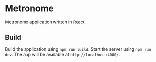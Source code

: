 # Metronome

Metronome application written in React

## Build

Build the application using `npm run build`. Start the server using `npm run dev`.
The app will be available at `http://localhost:4000/`.
